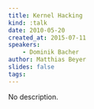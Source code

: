 ```yaml
---
title: Kernel Hacking
kind: :talk
date: 2010-05-20
created_at: 2015-07-11
speakers:
    - Dominik Bacher
author: Matthias Beyer
slides: false
tags:
---
```


No description.
